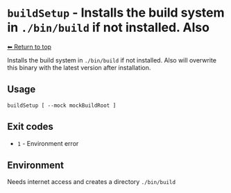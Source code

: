 
# `buildSetup` - Installs the build system in `./bin/build` if not installed. Also

[⬅ Return to top](index.md)

Installs the build system in `./bin/build` if not installed. Also
will overwrite this binary with the latest version after installation.

## Usage

    buildSetup [ --mock mockBuildRoot ]

## Exit codes

- `1` - Environment error

## Environment

Needs internet access and creates a directory `./bin/build`
